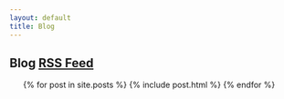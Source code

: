 ```yaml
---
layout: default
title: Blog
---
```

<h2>Blog
  <a class="fadedlink rss" href="http://feeds.feedburner.com/{{ site.feedburner_id }}" title="RSS feed">RSS Feed
  </a>
</h2>

<ul class="posts">
  {% for post in site.posts %}
    {% include post.html %}
  {% endfor %}
</ul>
